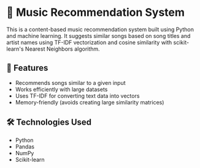 # 🎵 Music Recommendation System

This is a content-based music recommendation system built using Python and machine learning. It suggests similar songs based on song titles and artist names using TF-IDF vectorization and cosine similarity with scikit-learn's Nearest Neighbors algorithm.

## 🚀 Features

- Recommends songs similar to a given input
- Works efficiently with large datasets
- Uses TF-IDF for converting text data into vectors
- Memory-friendly (avoids creating large similarity matrices)

## 🛠️ Technologies Used

- Python
- Pandas
- NumPy
- Scikit-learn
